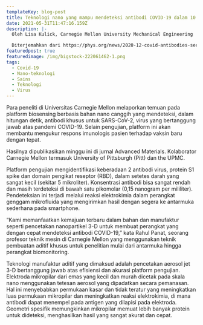 ```yaml
---
templateKey: blog-post
title: Teknologi nano yang mampu mendeteksi antibodi COVID-19 dalam 10 detik
date: 2021-05-31T11:47:16.159Z
description: |-
  Oleh Lisa Kulick, Carnegie Mellon University Mechanical Engineering

  Diterjemahkan dari https://phys.org/news/2020-12-covid-antibodies-seconds.html
featuredpost: true
featuredimage: /img/bigstock-222061462-1.png
tags:
  - Covid-19
  - Nano-teknologi
  - Sains
  - Teknologi
  - Virus
---
```

Para peneliti di Universitas Carnegie Mellon melaporkan temuan pada platform biosensing berbasis bahan nano canggih yang mendeteksi, dalam hitungan detik, antibodi khusus untuk SARS-CoV-2, virus yang bertanggung jawab atas pandemi COVID-19. Selain pengujian, platform ini akan membantu mengukur respons imunologis pasien terhadap vaksin baru dengan tepat.

Hasilnya dipublikasikan minggu ini di jurnal Advanced Materials. Kolaborator Carnegie Mellon termasuk University of Pittsburgh (Pitt) dan the UPMC.

Platform pengujian mengidentifikasi keberadaan 2 antibodi virus, protein S1 spike dan domain pengikat reseptor (RBD), dalam setetes darah yang sangat kecil (sekitar 5 mikroliter). Konsentrasi antibodi bisa sangat rendah dan masih terdeteksi di bawah satu pikomolar (0,15 nanogram per mililiter). Pendeteksian ini terjadi melalui reaksi elektrokimia dalam perangkat genggam mikrofluida yang mengirimkan hasil dengan segera ke antarmuka sederhana pada smartphone.

“Kami memanfaatkan kemajuan terbaru dalam bahan dan manufaktur seperti pencetakan nanopartikel 3-D untuk membuat perangkat yang dengan cepat mendeteksi antibodi COVID-19,” kata Rahul Panat, seorang profesor teknik mesin di Carnegie Mellon yang menggunakan teknik pembuatan aditif khusus untuk penelitian mulai dari antarmuka hingga perangkat biomonitoring.

Teknologi manufaktur aditif yang dimaksud adalah pencetakan aerosol jet 3-D bertanggung jawab atas efisiensi dan akurasi platform pengujian. Elektroda mikropilar dari emas yang kecil dan murah dicetak pada skala nano menggunakan tetesan aerosol yang dipadatkan secara pemanasan. Hal ini menyebabkan permukaan kasar dan tidak teratur yang meningkatkan luas permukaan mikropilar dan meningkatkan reaksi elektrokimia, di mana antibodi dapat menempel pada antigen yang dilapisi pada elektroda. Geometri spesifik memungkinkan mikropilar memuat lebih banyak protein untuk dideteksi, menghasilkan hasil yang sangat akurat dan cepat.